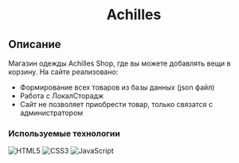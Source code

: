 <h1 align="center">Achilles</h1>

## Описание
Магазин одежды Achilles Shop, где вы можете добавлять вещи в корзину.
На сайте реализовано:
+ Формирование всех товаров из базы данных (json файл)
+ Работа с ЛокалСторадж
+ Сайт не позволяет приобрести товар, только связатся с администратором

### Используемые технологии
![HTML5](https://img.shields.io/badge/-HTML5-black?style=flat-square&logo=html5&logoColor=html)
![CSS3](https://img.shields.io/badge/-CSS3-black?style=flat-square&logo=css3&logoColor=css3)
![JavaScript](https://img.shields.io/badge/-JavaScript-black?style=flat-square&logo=javascript)
